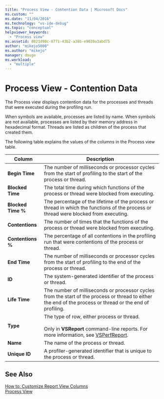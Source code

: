 ```yaml
---
title: "Process View - Contention Data | Microsoft Docs"
ms.custom: ""
ms.date: "11/04/2016"
ms.technology: "vs-ide-debug"
ms.topic: "conceptual"
helpviewer_keywords: 
  - "Process view"
ms.assetid: 8821d98c-0771-43b2-a38b-e9039a3abd75
author: "mikejo5000"
ms.author: "mikejo"
manager: douge
ms.workload: 
  - "multiple"
---
```

# Process View - Contention Data
The Process view displays contention data for the processes and threads that were executed during the profiling run.  
  
 When symbols are available, processes are listed by name. When symbols are not available, processes are listed by their memory address in hexadecimal format. Threads are listed as children of the process that created them.  
  
 The following table explains the values of the columns in the Process view table.  
  
|Column|Description|  
|------------|-----------------|  
|**Begin Time**|The number of milliseconds or processor cycles from the start of profiling to the start of the process or thread.|  
|**Blocked Time**|The total time during which functions of the process or thread were blocked from executing.|  
|**Blocked Time %**|The percentage of the lifetime of the process or thread in which the functions of the process or thread were blocked from executing.|  
|**Contentions**|The number of times that the functions of the process or thread were blocked from executing.|  
|**Contentions %**|The percentage of all contentions in the profiling run that were contentions of the process or thread.|  
|**End Time**|The number of milliseconds or processor cycles from the start of profiling to the end of the process or thread.|  
|**ID**|The system-generated identifier of the process or thread.|  
|**Life Time**|The number of milliseconds or processor cycles from the start of the process or thread to either the end of the process or thread or the end of profiling.|  
|**Type**|The type of row, either process or thread.<br /><br /> Only in **VSReport** command-line reports. For more information, see [VSPerfReport](../profiling/vsperfreport.md).|  
|**Name**|The name of the process or thread.|  
|**Unique ID**|A profiler-generated identifier that is unique to the process or thread.|  
  
## See Also  
 [How to: Customize Report View Columns](../profiling/how-to-customize-report-view-columns.md)   
 [Process View](../profiling/process-view.md)